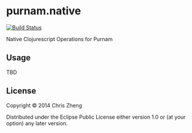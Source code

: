 # purnam.native

[![Build Status](https://travis-ci.org/purnam/purnam.native.png?branch=master)](https://travis-ci.org/purnam/purnam.native)

Native Clojurescript Operations for Purnam


## Usage

TBD

## License

Copyright © 2014 Chris Zheng

Distributed under the Eclipse Public License either version 1.0 or (at
your option) any later version.
